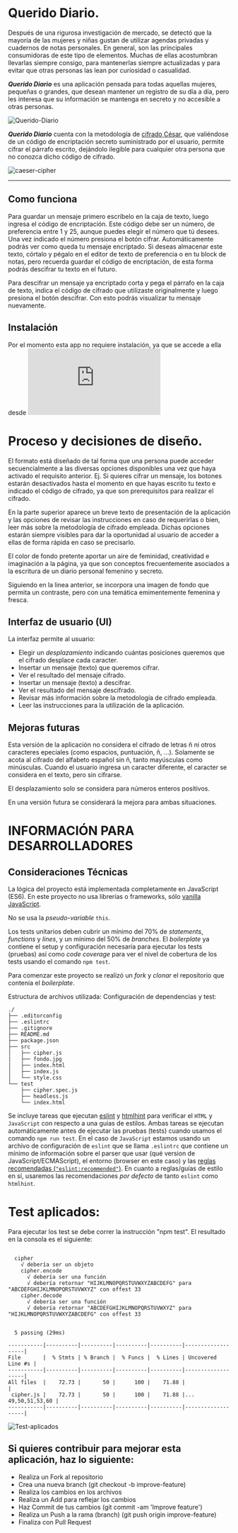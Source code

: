 # Querido Diario.


Después de una rigurosa investigación de mercado, se detectó que la mayoría de las mujeres y niñas gustan de utilizar agendas privadas y cuadernos de notas personales. En general, son las principales consumidoras de este tipo de elementos. Muchas de ellas acostumbran llevarlas siempre consigo, para mantenerlas siempre actualizadas y para evitar que otras personas las lean por curiosidad o casualidad.

**_Querido Diario_** es una aplicación pensada para todas aquellas mujeres, pequeñas o grandes, que desean mantener un registro de su día a día, pero les interesa que su información se mantenga en secreto y no accesible a otras personas.



![Querido-Diario](https://github.com/ElizabethCG/imagenes/blob/master/Pant-Principal-Querido-Diario.png)


**_Querido Diario_** cuenta con la metodología de [cifrado César](https://en.wikipedia.org/wiki/Caesar_cipher), que valiéndose de un código de encriptación secreto suministrado por el usuario,  permite cifrar el párrafo escrito, dejándolo ilegible para cualquier otra persona que no conozca dicho código de cifrado.


![caeser-cipher](https://upload.wikimedia.org/wikipedia/commons/thumb/2/2b/Caesar3.svg/2000px-Caesar3.svg.png)

***


## Como funciona

Para guardar un mensaje primero escríbelo en la caja de texto,  luego ingresa el código de encriptación. Este código debe ser un número, de preferencia entre 1 y 25, aunque puedes elegir el número que tú desees. Una vez indicado el número presiona el botón cifrar.
Automáticamente podrás ver como queda tu mensaje encriptado. Si deseas almacenar este texto, córtalo y pégalo en el editor de texto de preferencia o en tu block de notas, pero recuerda guardar el código de encriptación, de esta forma podrás descifrar tu texto en el futuro.

Para descifrar un mensaje ya encriptado corta y pega el párrafo en la caja de texto, indica el código de cifrado que utilizaste originalmente y luego presiona el botón descifrar. Con esto podrás visualizar tu mensaje nuevamente.


## Instalación

Por el momento esta app no requiere instalación, ya que se accede a ella desde ![acá](https://ElizabethCG.github.io/scl-2018-11-bc-core-cipher/index.html)


# Proceso y decisiones de diseño.
El formato está diseñado de tal forma que una persona puede acceder secuencialmente a las diversas opciones disponibles una vez que haya activado el requisito anterior.
Ej. Si quieres cifrar un mensaje, los botones estarán desactivados hasta el momento en que hayas escrito tu texto e indicado el código de cifrado, ya que son prerequisitos para realizar el cifrado.

En la parte superior aparece un breve texto de presentación de la aplicación y las opciones de revisar las instrucciones en caso de requerirlas o bien, leer más sobre la metodología de cifrado empleada.
Dichas opciones estarán siempre visibles para dar la oportunidad al usuario de acceder a ellas de forma rápida en caso se precisarlo.

El color de fondo pretente aportar un aire de feminidad, creatividad e imaginación a la página, ya que son conceptos frecuentemente asociados a la escritura de un diario personal femenino y secreto.

Siguiendo en la linea anterior, se incorpora una imagen de fondo que permita un contraste, pero con una temática emimentemente femenina y fresca.


## Interfaz de usuario (UI)

  La interfaz permite al usuario:
  - Elegir un _desplazamiento_ indicando cuántas posiciones queremos que el cifrado desplace cada caracter.
  - Insertar un mensaje (texto) que queremos cifrar.
  - Ver el resultado del mensaje cifrado.
  - Insertar un mensaje (texto) a descifrar.
  - Ver el resultado del mensaje descifrado.
  - Revisar más información sobre la metodología de cifrado empleada.
  - Leer las instrucciones para la utilización de la aplicación.



## Mejoras futuras

Esta versión de la aplicación no considera el cifrado de letras ñ ni otros caracteres epeciales (como espacios, puntuación, ñ, ...). Solamente se acota al cifrado del alfabeto español sin ñ, tanto mayúsculas como minúsculas.
Cuando el usuario ingresa un caracter diferente, el caracter se considera en el texto, pero sin cifrarse.

El desplazamiento solo se considera para números enteros positivos.

En una versión futura se considerará la mejora para ambas situaciones.




# INFORMACIÓN PARA DESARROLLADORES

## Consideraciones Técnicas

La lógica del proyecto está implementada completamente en JavaScript (ES6).
En este proyecto no usa librerías o frameworks, sólo
[vanilla JavaScript](https://medium.com/laboratoria-how-to/vanillajs-vs-jquery-31e623bbd46e).

No se usa la _pseudo-variable_ `this`.

Los tests unitarios deben cubrir un mínimo del 70% de _statements_, _functions_
y _lines_, y un mínimo del 50% de _branches_. El _boilerplate_ ya contiene el
setup y configuración necesaria para ejecutar los tests (pruebas) así como _code
coverage_ para ver el nivel de cobertura de los tests usando el comando `npm
test`.


Para comenzar este proyecto se realizó un _fork_ y _clonar_ el
repositorio que contenía el _boilerplate_.

Estructura de archivos utilizada:
Configuración de dependencias y test:

```text
./
├── .editorconfig
├── .eslintrc
├── .gitignore
├── README.md
├── package.json
├── src
│   ├── cipher.js
|   ├── fondo.jpg
│   ├── index.html
│   ├── index.js
│   └── style.css
└── test
    ├── cipher.spec.js
    ├── headless.js
    └── index.html
```

Se incluye tareas que ejecutan [eslint](https://eslint.org/) y
[htmlhint](https://github.com/yaniswang/HTMLHint) para verificar el `HTML` y
`JavaScript` con respecto a una guías de estilos. Ambas tareas se ejecutan
automáticamente antes de ejecutar las pruebas (tests) cuando usamos el comando
`npm run test`. En el caso de `JavaScript` estamos usando un archivo de
configuración de `eslint` que se llama `.eslintrc` que contiene un mínimo de
información sobre el parser que usar (qué version de JavaScript/ECMAScript), el
entorno (browser en este caso) y las [reglas recomendadas (`"eslint:recommended"`)](https://eslint.org/docs/rules/).
En cuanto a reglas/guías de estilo en sí,
usaremos las recomendaciones _por defecto_ de tanto `eslint` como `htmlhint`.



# Test aplicados:

Para ejecutar los test se debe correr la instrucción "npm test". El resultado en la consola es el siguiente:

```text

  cipher
    √ debería ser un objeto
    cipher.encode
      √ debería ser una función
      √ debería retornar "HIJKLMNOPQRSTUVWXYZABCDEFG" para "ABCDEFGHIJKLMNOPQRSTUVWXYZ" con offest 33
    cipher.decode
      √ debería ser una función
      √ debería retornar "ABCDEFGHIJKLMNOPQRSTUVWXYZ" para "HIJKLMNOPQRSTUVWXYZABCDEFG" con offest 33


  5 passing (29ms)

-----------|----------|----------|----------|----------|-------------------|
File       |  % Stmts | % Branch |  % Funcs |  % Lines | Uncovered Line #s |
-----------|----------|----------|----------|----------|-------------------|
All files  |    72.73 |       50 |      100 |    71.88 |                   |
 cipher.js |    72.73 |       50 |      100 |    71.88 |... 49,50,51,53,60 |
-----------|----------|----------|----------|----------|-------------------|
```


![Test-aplicados](https://github.com/ElizabethCG/imagenes/blob/master/test.png)




## Si quieres contribuir para mejorar esta aplicación, haz lo siguiente:


* Realiza un Fork al repositorio
* Crea una nueva branch (git checkout -b improve-feature)
* Realiza los cambios en los archivos
* Realiza un Add para reflejar los cambios
* Haz Commit de tus cambios (git commit -am 'Improve feature')
* Realiza un Push a la rama (branch) (git push origin improve-feature)
* Finaliza con Pull Request
